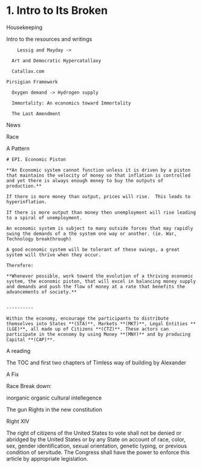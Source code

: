 # 1. Intro to Its Broken

Housekeeping

Intro to the resources and writings

```
    Lessig and Mayday ->

  Art and Democratic Hypercatallaxy

  Catallax.com

Pirsigian Framework
  
  Oxygen demand -> Hydrogen supply

  Immortality: An economics toward Immortality
  
  The Last Amendment
```

News

Race

A Pattern

```
# EPI. Economic Piston

**An Economic system cannot function unless it is driven by a piston that maintains the velocity of money so that inflation is controlled and yet there is always enough money to buy the outputs of production.**

If there is more money than output, prices will rise.  This leads to hyperinflation.

If there is more output than money then unemployment will rise leading to a spiral of unemployment.

An economic system is subject to many outside forces that may rapidly swing the demands of a the system one way or another. (ie. War, Technology breakthrough)

A good economic system will be tolerant of these swings, a great system will thrive when they occur.

Therefore:

**Whenever possible, work toward the evolution of a thriving economic system, the economic piston, that will excel in balancing money supply and demands and push the flow of money at a rate that benefits the advancements of society.**


----------

Within the economy, encourage the participants to distribute themselves into States **(STA)**, Markets **(MKT)**, Legal Entities **(LGE)**, all made up of Citizens **(CTZ)**. These actors can participate in the economy by using Money **(MNY)** and by producing Capital **(CAP)**.
```

A reading

The TOC and first two chapters of  Timless way of building by Alexander

A Fix

Race Break down:

inorganic
organic
cultural
intellegence

The gun Rights in the new constitution

Right XIV



The right of citizens of the United States to vote shall not be denied or abridged by the United States or by any State on account of race, color, sex, gender identification, sexual orientation, genetic typing, or previous condition of servitude. The Congress shall have the power to enforce this article by appropriate legislation.


